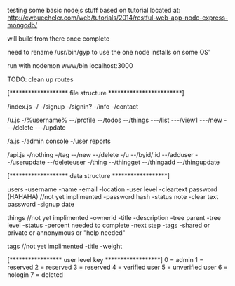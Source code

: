 testing some basic nodejs stuff
based on tutorial located at:
http://cwbuecheler.com/web/tutorials/2014/restful-web-app-node-express-mongodb/

will build from there once complete

need to rename /usr/bin/gyp to use the one node installs on some OS'

run with nodemon www/bin
localhost:3000

TODO: clean up routes

[******************* file structure ************************]

/index.js
-/
-/signup
-/signin?
-/info
-/contact

/u.js
-/%username%
--/profile
--/todos
--/things
---/list
---/view1
---/new
---/delete
---/update

/a.js
-/admin console
-/user reports

/api.js
-/nothing
-/tag
--/new
--/delete
-/u
--/byid/:id
--/adduser
--/userupdate
--/deleteuser
-/thing
--/thingget
--/thingadd
--/thingupdate


[******************* data structure ******************]

users
-username
-name
-email
-location
-user level
-cleartext password (HAHAHA)
//not yet implimented
-password hash
-status note
-clear text password
-signup date


things
//not yet implimented
-ownerid
-title
-description
-tree parent
-tree level
-status
-percent needed to complete
-next step
-tags
-shared or private or annonymous or "help needed"

tags
//not yet implimented
-title
-weight

[***************** user level key ******************]
0 = admin
1 = reserved
2 = reserved
3 = reserved
4 = verified user
5 = unverified user
6 = nologin
7 = deleted